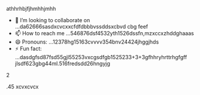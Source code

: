 athhrhbjfjhmhhjmhh
- 💞️ I’m looking to collaborate on ...da62666sasdxcvcxxcfdfdbbbvssddsxcbvd cbg feef
- 📫 How to reach me ...546876dsf4532yth1526dssfn,mzxccxzhddghaaas
- 😄 Pronouns: ...12378hg15163cvvvv354bnv24424jhggjhds
- ⚡ Fun fact: ...dasdgfsd87fsd55gjl55253vxcgsdfgb1525233+3+3gfhhryhrttrhgfgff
jlsdf623gbg44ml.516fredsdd26hngyjg
<!ffffsdsss
werewlop/werewlop is a ✨ special ✨ repository because its `READMEvbbv.md` (thadsdicxs file) ap25pears on your GitHub profile.sf
You can click the Preview link to take a look at your ch456nges.cxvhnhn
--->2
.45
xcvxcvcx
